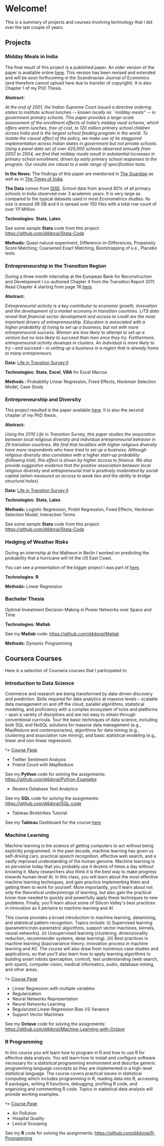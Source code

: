 # Welcome!
This is a summary of projects and courses involving technology that I did over the last couple of years.

## Projects

###  Midday Meals in India

The final result of this project is a published paper. An older version of the paper is available online [here](http://papers.ssrn.com/sol3/papers.cfm?abstract_id=1969396). This version has been revised and extended and will be soon forthcoming in the Scandinavian Journal of Economics (and therefore cannot upload here due to transfer of copyright). It is also Chapter 1 of my PhD Thesis.


**Abstract:**

_At the end of 2001, the Indian Supreme Court issued a directive ordering states to institute school lunches -- known locally as ``midday meals" -- in government primary schools. This paper provides a large-scale assessment of the enrollment effects of India's midday meal scheme, which offers warm lunches, free of cost, to 120 million primary school children across India and is the largest school feeding program in the world. To isolate the causal effect of the policy, we make use of its staggered implementation across Indian states in government but not private schools. Using a panel data set of over 420,000 schools observed annually from 2002 to 2004, we find that midday meals result in substantial increases in primary school enrollment, driven by early primary school responses to the program. Our results are robust to a wide range of specification tests._


**In the News:** The findings of this paper are mentioned in [The Guardian](http://www.theguardian.com/global-development/poverty-matters/2013/jul/19/indian-school-lunch-deaths-midday-meals) as well as in [The Times of India](http://epaper.timesofindia.com/Default/Scripting/ArticleWin.asp?From=Archive&Source=Page&Skin=TOINEW&BaseHref=CAP%2F2010%2F07%2F26&ViewMode=HTML&PageLabel=38&EntityId=Ar03801&AppName=1). 

**The Data** comes from [DISE](http://www.dise.in/). School data from around 80% of all primary schools in India observed over 3 academic years. It is very large as compared to the typical datasets used in most Econometrics studies. Its size is around 39 GB and it is spread over 150 files with a total row count of over 111 Million. 

**Technologies:**  **Stata**, **Latex**. 

See some sample **Stata** code from this project: 
https://github.com/d4dorai/Stata-Code

**Methods:** Quasi-natural experiment, Difference-in-Differences, Propensity Score Matching, Coarsened Exact Matching, Bootstrapping of s.e., Placebo tests

### Entrepreneurship in the Transition Region

During a three month internship at the European Bank for Reconstruction and Development I co-authored Chapter 4 from the Transition Report 2011. Read Chapter 4 starting from page 76 [here](http://www.ebrd.com/downloads/research/transition/tr11.pdf).

**Abstract:**

_Entrepreneurial activity is a key contributor to economic growth, innovation and the 
development of a market economy in transition countries. LiTS data reveal that ﬁnancial sector development and access to credit are the most important drivers of entrepreneurship. Education is associated with a higher probability of trying  to set up a business, but not with more entrepreneurial success. Women are less likely to attempt to set up a venture but no less likely to succeed than men once they try. Furthermore, entrepreneurial activity develops in clusters. An individual is more likely to try – and succeed – in setting up a business in a region that is already home to many entrepreneurs._

**Data:** [Life in Transtion Survey II](http://www.ebrd.com/pages/research/publications/special/transitionII.shtml)

**Technologies:** **Stata**, **Excel**, **VBA** for Excel Macros

**Methods :** Probability Linear Regression, Fixed Effects, Heckman Selection Model, Case Study

### Entrepreneurship and Diversity

This project resulted is the paper available [here](http://papers.ssrn.com/sol3/papers.cfm?abstract_id=2272615). It is also the second chapter of my PhD thesis.

**Abstract:**

_Using the 2010 Life in Transition Survey, this paper studies the association between local religious diversity and individual entrepreneurial behavior in 29 transition countries. We find that localities with higher religious diversity have more respondents who have tried to set up a business. Although religious diversity also correlates with a higher start-up probability (following trial), this effect is driven by higher access to finance. We also provide suggestive evidence that the positive association between local religious diversity and entrepreneurial trial is positively moderated by social capital (when measured as access to weak ties and the ability to bridge structural holes)._

**Data:** [Life in Transtion Survey II](http://www.ebrd.com/pages/research/publications/special/transitionII.shtml)

**Technologies:** **Stata**, **Latex**

**Methods:** Logistic Regression, Probit Regression, Fixed Effects, Heckman Selection Model, Interaction Terms

See some sample **Stata** code from this project: 
https://github.com/d4dorai/Stata-Code

### Hedging of Weather Risks

During an internship at the Matheon in Berlin I worked on predicting the probability that a hurricane will hit the US East Coast.

You can see a presentation of the bigger project I was part of [here](http://mfktai.icm.edu.pl/presentations/Ankirchner.pdf).

**Technologies**: **R**

**Methods:** Linear Regression

### Bachelor Thesis

Optimal Investment Decision-Making in Power Networks over Space and Time

**Technologies:** **Matlab**

See my **Matlab** code: 
https://github.com/d4dorai/Matlab

**Methods:** Dynamic Programming

## Coursera Courses

Here is a selection of Coursera courses that I participated in:

### Introduction to Data Science

Commerce and research are being transformed by data-driven discovery and prediction. Skills required for data analytics at massive levels – scalable data management on and off the cloud, parallel algorithms, statistical modeling, and proficiency with a complex ecosystem of tools and platforms – span a variety of disciplines and are not easy to obtain through conventional curricula. Tour the basic techniques of data science, including both SQL and NoSQL solutions for massive data management (e.g., MapReduce and contemporaries), algorithms for data mining (e.g., clustering and association rule mining), and basic statistical modeling (e.g., linear and non-linear regression).

&#8618; [Course Page](https://www.coursera.org/course/datasci)

  * Twitter Sentiment Analysis
  * Friend Count with MapReduce

See my **Python** code for solving the assignments: 
https://github.com/d4dorai/Python-Examples

  * Reuters Database Text Analytics
  
See my **SQL** code for solving the assignments: 
https://github.com/d4dorai/SQL-code

  * Tableau Birdstrikes Tutorial

See my **Tableau** Dashboard for the course [here](http://public.tableausoftware.com/profile/dora1373#!/vizhome/ExpensiveSpecies/6_CustomDashboard)

### Machine Learning

Machine learning is the science of getting computers to act without being explicitly programmed. In the past decade, machine learning has given us self-driving cars, practical speech recognition, effective web search, and a vastly improved understanding of the human genome. Machine learning is so pervasive today that you probably use it dozens of times a day without knowing it. Many researchers also think it is the best way to make progress towards human-level AI. In this class, you will learn about the most effective machine learning techniques, and gain practice implementing them and getting them to work for yourself. More importantly, you'll learn about not only the theoretical underpinnings of learning, but also gain the practical know-how needed to quickly and powerfully apply these techniques to new problems. Finally, you'll learn about some of Silicon Valley's best practices in innovation as it pertains to machine learning and AI.

This course provides a broad introduction to machine learning, datamining, and statistical pattern recognition. Topics include: (i) Supervised learning (parametric/non-parametric algorithms, support vector machines, kernels, neural networks). (ii) Unsupervised learning (clustering, dimensionality reduction, recommender systems, deep learning). (iii) Best practices in machine learning (bias/variance theory; innovation process in machine learning and AI). The course will also draw from numerous case studies and applications, so that you'll also learn how to apply learning algorithms to building smart robots (perception, control), text understanding (web search, anti-spam), computer vision, medical informatics, audio, database mining, and other areas.

&#8618; [Course Page](https://www.coursera.org/course/ml)

  * Linear Regression with multiple variables
  * Regularization
  * Neural Networks Representation
  * Neural Networks Learning
  * Regularized Linear Regression Bias VS Variance
  * Support Vector Machines

See my **Octave** code for solving the assignments:
https://github.com/d4dorai/Machine-Learning-with-Octave


### R Programming

In this course you will learn how to program in R and how to use R for effective data analysis. You will learn how to install and configure software necessary for a statistical programming environment and describe generic programming language concepts as they are implemented in a high-level statistical language. The course covers practical issues in statistical computing which includes programming in R, reading data into R, accessing R packages, writing R functions, debugging, profiling R code, and organizing and commenting R code. Topics in statistical data analysis will provide working examples.

&#8618; [Course Page](https://www.coursera.org/course/rprog)

  * Air Pollution
  * Hospital Quality
  * Lexical Scooping

See my **R** code for solving the assignments:
https://github.com/d4dorai/R-Programming


